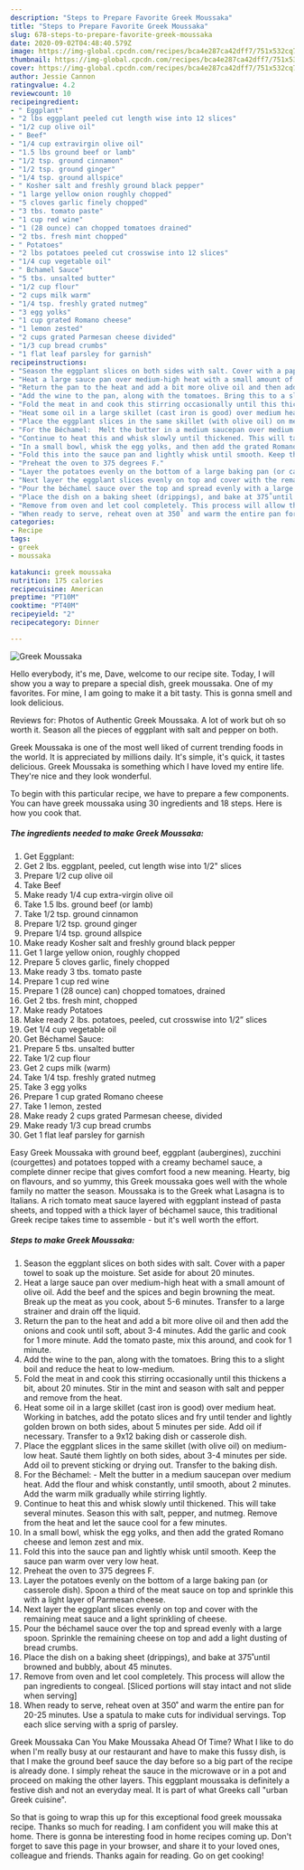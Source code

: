 ```yaml
---
description: "Steps to Prepare Favorite Greek Moussaka"
title: "Steps to Prepare Favorite Greek Moussaka"
slug: 678-steps-to-prepare-favorite-greek-moussaka
date: 2020-09-02T04:48:40.579Z
image: https://img-global.cpcdn.com/recipes/bca4e287ca42dff7/751x532cq70/greek-moussaka-recipe-main-photo.jpg
thumbnail: https://img-global.cpcdn.com/recipes/bca4e287ca42dff7/751x532cq70/greek-moussaka-recipe-main-photo.jpg
cover: https://img-global.cpcdn.com/recipes/bca4e287ca42dff7/751x532cq70/greek-moussaka-recipe-main-photo.jpg
author: Jessie Cannon
ratingvalue: 4.2
reviewcount: 10
recipeingredient:
- " Eggplant"
- "2 lbs eggplant peeled cut length wise into 12 slices"
- "1/2 cup olive oil"
- " Beef"
- "1/4 cup extravirgin olive oil"
- "1.5 lbs ground beef or lamb"
- "1/2 tsp. ground cinnamon"
- "1/2 tsp. ground ginger"
- "1/4 tsp. ground allspice"
- " Kosher salt and freshly ground black pepper"
- "1 large yellow onion roughly chopped"
- "5 cloves garlic finely chopped"
- "3 tbs. tomato paste"
- "1 cup red wine"
- "1 (28 ounce) can chopped tomatoes drained"
- "2 tbs. fresh mint chopped"
- " Potatoes"
- "2 lbs potatoes peeled cut crosswise into 12 slices"
- "1/4 cup vegetable oil"
- " Bchamel Sauce"
- "5 tbs. unsalted butter"
- "1/2 cup flour"
- "2 cups milk warm"
- "1/4 tsp. freshly grated nutmeg"
- "3 egg yolks"
- "1 cup grated Romano cheese"
- "1 lemon zested"
- "2 cups grated Parmesan cheese divided"
- "1/3 cup bread crumbs"
- "1 flat leaf parsley for garnish"
recipeinstructions:
- "Season the eggplant slices on both sides with salt. Cover with a paper towel to soak up the moisture. Set aside for about 20 minutes."
- "Heat a large sauce pan over medium-high heat with a small amount of olive oil. Add the beef and the spices and begin browning the meat. Break up the meat as you cook, about 5-6 minutes. Transfer to a large strainer and drain off the liquid."
- "Return the pan to the heat and add a bit more olive oil and then add the onions and cook until soft, about 3-4 minutes. Add the garlic and cook for 1 more minute. Add the tomato paste, mix this around, and cook for 1 minute."
- "Add the wine to the pan, along with the tomatoes. Bring this to a slight boil and reduce the heat to low-medium."
- "Fold the meat in and cook this stirring occasionally until this thickens a bit, about 20 minutes. Stir in the mint and season with salt and pepper and remove from the heat."
- "Heat some oil in a large skillet (cast iron is good) over medium heat. Working in batches, add the potato slices and fry until tender and lightly golden brown on both sides, about 5 minutes per side. Add oil if necessary. Transfer to a 9x12 baking dish or casserole dish."
- "Place the eggplant slices in the same skillet (with olive oil) on medium-low heat. Sauté them lightly on both sides, about 3-4 minutes per side. Add oil to prevent sticking or drying out. Transfer to the baking dish."
- "For the Béchamel:  Melt the butter in a medium saucepan over medium heat. Add the flour and whisk constantly, until smooth, about 2 minutes. Add the warm milk gradually while stirring lightly."
- "Continue to heat this and whisk slowly until thickened. This will take several minutes. Season this with salt, pepper, and nutmeg. Remove from the heat and let the sauce cool for a few minutes."
- "In a small bowl, whisk the egg yolks, and then add the grated Romano cheese and lemon zest and mix."
- "Fold this into the sauce pan and lightly whisk until smooth. Keep the sauce pan warm over very low heat."
- "Preheat the oven to 375 degrees F."
- "Layer the potatoes evenly on the bottom of a large baking pan (or casserole dish). Spoon a third of the meat sauce on top and sprinkle this with a light layer of Parmesan cheese."
- "Next layer the eggplant slices evenly on top and cover with the remaining meat sauce and a light sprinkling of cheese."
- "Pour the béchamel sauce over the top and spread evenly with a large spoon. Sprinkle the remaining cheese on top and add a light dusting of bread crumbs."
- "Place the dish on a baking sheet (drippings), and bake at 375˚until browned and bubbly, about 45 minutes."
- "Remove from oven and let cool completely. This process will allow the pan ingredients to congeal. [Sliced portions will stay intact and not slide when serving]"
- "When ready to serve, reheat oven at 350˚ and warm the entire pan for 20-25 minutes. Use a spatula to make cuts for individual servings. Top each slice serving with a sprig of parsley."
categories:
- Recipe
tags:
- greek
- moussaka

katakunci: greek moussaka 
nutrition: 175 calories
recipecuisine: American
preptime: "PT10M"
cooktime: "PT40M"
recipeyield: "2"
recipecategory: Dinner

---
```



![Greek Moussaka](https://img-global.cpcdn.com/recipes/bca4e287ca42dff7/751x532cq70/greek-moussaka-recipe-main-photo.jpg)

Hello everybody, it's me, Dave, welcome to our recipe site. Today, I will show you a way to prepare a special dish, greek moussaka. One of my favorites. For mine, I am going to make it a bit tasty. This is gonna smell and look delicious.

Reviews for: Photos of Authentic Greek Moussaka. A lot of work but oh so worth it. Season all the pieces of eggplant with salt and pepper on both.

Greek Moussaka is one of the most well liked of current trending foods in the world. It is appreciated by millions daily. It's simple, it's quick, it tastes delicious. Greek Moussaka is something which I have loved my entire life. They're nice and they look wonderful.


To begin with this particular recipe, we have to prepare a few components. You can have greek moussaka using 30 ingredients and 18 steps. Here is how you cook that.

<!--inarticleads1-->

##### The ingredients needed to make Greek Moussaka:

1. Get  Eggplant:
1. Get 2 lbs. eggplant, peeled, cut length wise into 1/2&#34; slices
1. Prepare 1/2 cup olive oil
1. Take  Beef
1. Make ready 1/4 cup extra-virgin olive oil
1. Take 1.5 lbs. ground beef (or lamb)
1. Take 1/2 tsp. ground cinnamon
1. Prepare 1/2 tsp. ground ginger
1. Prepare 1/4 tsp. ground allspice
1. Make ready  Kosher salt and freshly ground black pepper
1. Get 1 large yellow onion, roughly chopped
1. Prepare 5 cloves garlic, finely chopped
1. Make ready 3 tbs. tomato paste
1. Prepare 1 cup red wine
1. Prepare 1 (28 ounce) can) chopped tomatoes, drained
1. Get 2 tbs. fresh mint, chopped
1. Make ready  Potatoes
1. Make ready 2 lbs. potatoes, peeled, cut crosswise into 1/2” slices
1. Get 1/4 cup vegetable oil
1. Get  Béchamel Sauce:
1. Prepare 5 tbs. unsalted butter
1. Take 1/2 cup flour
1. Get 2 cups milk (warm)
1. Take 1/4 tsp. freshly grated nutmeg
1. Take 3 egg yolks
1. Prepare 1 cup grated Romano cheese
1. Take 1 lemon, zested
1. Make ready 2 cups grated Parmesan cheese, divided
1. Make ready 1/3 cup bread crumbs
1. Get 1 flat leaf parsley for garnish


Easy Greek Moussaka with ground beef, eggplant (aubergines), zucchini (courgettes) and potatoes topped with a creamy bechamel sauce, a complete dinner recipe that gives comfort food a new meaning. Hearty, big on flavours, and so yummy, this Greek moussaka goes well with the whole family no matter the season. Moussaka is to the Greek what Lasagna is to Italians. A rich tomato meat sauce layered with eggplant instead of pasta sheets, and topped with a thick layer of béchamel sauce, this traditional Greek recipe takes time to assemble - but it&#39;s well worth the effort. 

<!--inarticleads2-->

##### Steps to make Greek Moussaka:

1. Season the eggplant slices on both sides with salt. Cover with a paper towel to soak up the moisture. Set aside for about 20 minutes.
1. Heat a large sauce pan over medium-high heat with a small amount of olive oil. Add the beef and the spices and begin browning the meat. Break up the meat as you cook, about 5-6 minutes. Transfer to a large strainer and drain off the liquid.
1. Return the pan to the heat and add a bit more olive oil and then add the onions and cook until soft, about 3-4 minutes. Add the garlic and cook for 1 more minute. Add the tomato paste, mix this around, and cook for 1 minute.
1. Add the wine to the pan, along with the tomatoes. Bring this to a slight boil and reduce the heat to low-medium.
1. Fold the meat in and cook this stirring occasionally until this thickens a bit, about 20 minutes. Stir in the mint and season with salt and pepper and remove from the heat.
1. Heat some oil in a large skillet (cast iron is good) over medium heat. Working in batches, add the potato slices and fry until tender and lightly golden brown on both sides, about 5 minutes per side. Add oil if necessary. Transfer to a 9x12 baking dish or casserole dish.
1. Place the eggplant slices in the same skillet (with olive oil) on medium-low heat. Sauté them lightly on both sides, about 3-4 minutes per side. Add oil to prevent sticking or drying out. Transfer to the baking dish.
1. For the Béchamel:  - Melt the butter in a medium saucepan over medium heat. Add the flour and whisk constantly, until smooth, about 2 minutes. Add the warm milk gradually while stirring lightly.
1. Continue to heat this and whisk slowly until thickened. This will take several minutes. Season this with salt, pepper, and nutmeg. Remove from the heat and let the sauce cool for a few minutes.
1. In a small bowl, whisk the egg yolks, and then add the grated Romano cheese and lemon zest and mix.
1. Fold this into the sauce pan and lightly whisk until smooth. Keep the sauce pan warm over very low heat.
1. Preheat the oven to 375 degrees F.
1. Layer the potatoes evenly on the bottom of a large baking pan (or casserole dish). Spoon a third of the meat sauce on top and sprinkle this with a light layer of Parmesan cheese.
1. Next layer the eggplant slices evenly on top and cover with the remaining meat sauce and a light sprinkling of cheese.
1. Pour the béchamel sauce over the top and spread evenly with a large spoon. Sprinkle the remaining cheese on top and add a light dusting of bread crumbs.
1. Place the dish on a baking sheet (drippings), and bake at 375˚until browned and bubbly, about 45 minutes.
1. Remove from oven and let cool completely. This process will allow the pan ingredients to congeal. [Sliced portions will stay intact and not slide when serving]
1. When ready to serve, reheat oven at 350˚ and warm the entire pan for 20-25 minutes. Use a spatula to make cuts for individual servings. Top each slice serving with a sprig of parsley.


Greek Moussaka Can You Make Moussaka Ahead Of Time? What I like to do when I&#39;m really busy at our restaurant and have to make this fussy dish, is that I make the ground beef sauce the day before so a big part of the recipe is already done. I simply reheat the sauce in the microwave or in a pot and proceed on making the other layers. This eggplant moussaka is definitely a festive dish and not an everyday meal. It is part of what Greeks call &#34;urban Greek cuisine&#34;. 

So that is going to wrap this up for this exceptional food greek moussaka recipe. Thanks so much for reading. I am confident you will make this at home. There is gonna be interesting food in home recipes coming up. Don't forget to save this page in your browser, and share it to your loved ones, colleague and friends. Thanks again for reading. Go on get cooking!

